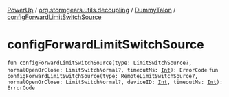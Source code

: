 [PowerUp](../../index.md) / [org.stormgears.utils.decoupling](../index.md) / [DummyTalon](index.md) / [configForwardLimitSwitchSource](./config-forward-limit-switch-source.md)

# configForwardLimitSwitchSource

`fun configForwardLimitSwitchSource(type: LimitSwitchSource?, normalOpenOrClose: LimitSwitchNormal?, timeoutMs: `[`Int`](https://kotlinlang.org/api/latest/jvm/stdlib/kotlin/-int/index.html)`): ErrorCode`
`fun configForwardLimitSwitchSource(type: RemoteLimitSwitchSource?, normalOpenOrClose: LimitSwitchNormal?, deviceID: `[`Int`](https://kotlinlang.org/api/latest/jvm/stdlib/kotlin/-int/index.html)`, timeoutMs: `[`Int`](https://kotlinlang.org/api/latest/jvm/stdlib/kotlin/-int/index.html)`): ErrorCode`